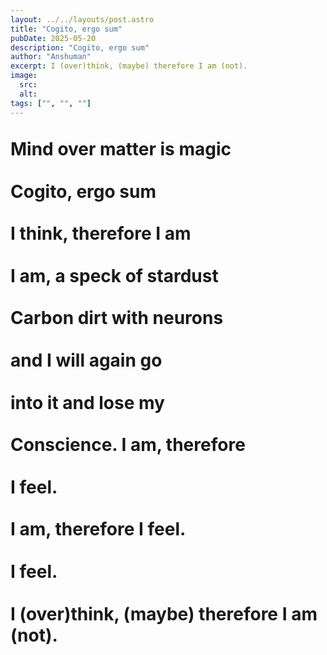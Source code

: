 ```yaml
---
layout: ../../layouts/post.astro
title: "Cogito, ergo sum"
pubDate: 2025-05-20
description: "Cogito, ergo sum"
author: "Anshuman"
excerpt: I (over)think, (maybe) therefore I am (not).
image:
  src:
  alt:
tags: ["", "", ""]
---
```

<h1 style="margin-top: 1.2em" >Mind over matter is magic</h1>
<h1 style="margin-top: 1.2em" >Cogito, ergo sum</h1>
<h1 style="margin-top: 1.2em" >I think, therefore I am</h1>
<h1 style="margin-top: 1.2em" >I am, a speck of stardust</h1>
<h1 style="margin-top: 1.2em" >Carbon dirt with neurons</h1>
<h1 style="margin-top: 1.2em" >and I will again go</h1>
<h1 style="margin-top: 1.2em" >into it and lose my</h1>
<h1 style="margin-top: 1.2em" >Conscience. I am, therefore</h1>
<h1 style="margin-top: 1.2em" >I feel.</h1>
<h1 style="margin-top: 1.2em" >I am, therefore I feel.</h1>
<h1 style="margin-top: 1.2em" >I feel.</h1>
<h1 style="margin-top: 1.2em" >I (over)think, (maybe) therefore I am (not).</h1>
